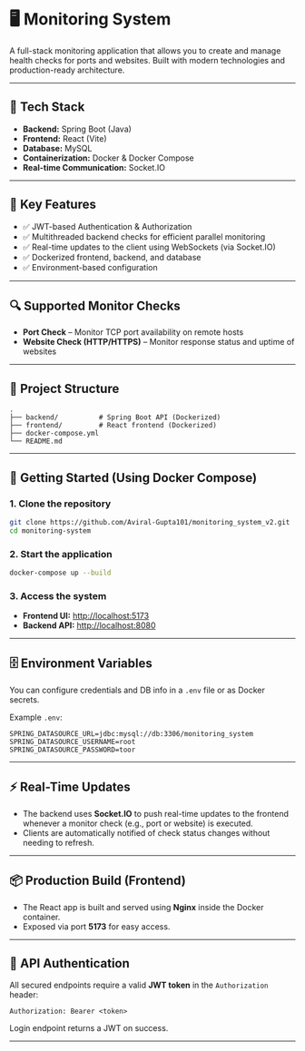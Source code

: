 # 🖥️ Monitoring System

A full-stack monitoring application that allows you to create and manage health checks for ports and websites. Built with modern technologies and production-ready architecture.

---

## 🚀 Tech Stack

- **Backend:** Spring Boot (Java)
- **Frontend:** React (Vite)
- **Database:** MySQL
- **Containerization:** Docker & Docker Compose
- **Real-time Communication:** Socket.IO

---

## 🔐 Key Features

- ✅ JWT-based Authentication & Authorization
- ✅ Multithreaded backend checks for efficient parallel monitoring
- ✅ Real-time updates to the client using WebSockets (via Socket.IO)
- ✅ Dockerized frontend, backend, and database
- ✅ Environment-based configuration

---

## 🔍 Supported Monitor Checks

- **Port Check** – Monitor TCP port availability on remote hosts
- **Website Check (HTTP/HTTPS)** – Monitor response status and uptime of websites

---

## 🧱 Project Structure

```
.
├── backend/          # Spring Boot API (Dockerized)
├── frontend/         # React frontend (Dockerized)
├── docker-compose.yml
└── README.md
```

---

## 🐳 Getting Started (Using Docker Compose)

### 1. Clone the repository

```bash
git clone https://github.com/Aviral-Gupta101/monitoring_system_v2.git
cd monitoring-system
```

### 2. Start the application

```bash
docker-compose up --build
```

### 3. Access the system

- **Frontend UI:** [http://localhost:5173](http://localhost:5173)
- **Backend API:** [http://localhost:8080](http://localhost:8080)

---

## 🗄️ Environment Variables

You can configure credentials and DB info in a `.env` file or as Docker secrets.

Example `.env`:

```env
SPRING_DATASOURCE_URL=jdbc:mysql://db:3306/monitoring_system
SPRING_DATASOURCE_USERNAME=root
SPRING_DATASOURCE_PASSWORD=toor
```

---

## ⚡ Real-Time Updates

- The backend uses **Socket.IO** to push real-time updates to the frontend whenever a monitor check (e.g., port or website) is executed.
- Clients are automatically notified of check status changes without needing to refresh.

---

## 📦 Production Build (Frontend)

- The React app is built and served using **Nginx** inside the Docker container.
- Exposed via port **5173** for easy access.

---

## 🧪 API Authentication

All secured endpoints require a valid **JWT token** in the `Authorization` header:

```http
Authorization: Bearer <token>
```

Login endpoint returns a JWT on success.

---

